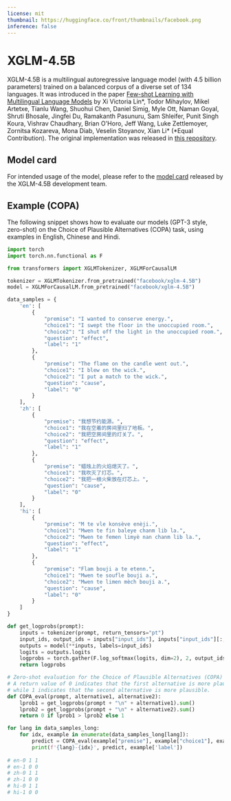 ```yaml
---
license: mit
thumbnail: https://huggingface.co/front/thumbnails/facebook.png
inference: false
---
```


# XGLM-4.5B

XGLM-4.5B is a multilingual autoregressive language model (with 4.5 billion parameters) trained on a balanced corpus of a diverse set of 134 languages. It was introduced in the paper [Few-shot Learning with Multilingual Language Models](https://arxiv.org/abs/2112.10668) by Xi Victoria Lin\*, Todor Mihaylov, Mikel Artetxe, Tianlu Wang, Shuohui Chen, Daniel Simig, Myle Ott, Naman Goyal, Shruti Bhosale, Jingfei Du, Ramakanth Pasunuru, Sam Shleifer, Punit Singh Koura, Vishrav Chaudhary, Brian O'Horo, Jeff Wang, Luke Zettlemoyer, Zornitsa Kozareva, Mona Diab, Veselin Stoyanov, Xian Li\* (\*Equal Contribution). The original implementation was released in [this repository](https://github.com/pytorch/fairseq/tree/main/examples/xglm).

## Model card

For intended usage of the model, please refer to the [model card](https://github.com/pytorch/fairseq/blob/main/examples/xglm/model_card.md) released by the XGLM-4.5B development team. 

## Example (COPA)
The following snippet shows how to evaluate our models (GPT-3 style, zero-shot) on the Choice of Plausible Alternatives (COPA) task, using examples in English, Chinese and Hindi.

```python
import torch
import torch.nn.functional as F

from transformers import XGLMTokenizer, XGLMForCausalLM

tokenizer = XGLMTokenizer.from_pretrained("facebook/xglm-4.5B")
model = XGLMForCausalLM.from_pretrained("facebook/xglm-4.5B")

data_samples = {
    'en': [
        {
            "premise": "I wanted to conserve energy.",
            "choice1": "I swept the floor in the unoccupied room.",
            "choice2": "I shut off the light in the unoccupied room.",
            "question": "effect",
            "label": "1"
        },
        {
            "premise": "The flame on the candle went out.",
            "choice1": "I blew on the wick.",
            "choice2": "I put a match to the wick.",
            "question": "cause",
            "label": "0"
        }
    ],
    'zh': [
        {
            "premise": "我想节约能源。",
            "choice1": "我在空着的房间里扫了地板。",
            "choice2": "我把空房间里的灯关了。",
            "question": "effect",
            "label": "1"
        },
        {
            "premise": "蜡烛上的火焰熄灭了。",
            "choice1": "我吹灭了灯芯。",
            "choice2": "我把一根火柴放在灯芯上。",
            "question": "cause",
            "label": "0"
        }
    ],
    'hi': [
        {
            "premise": "M te vle konsève enèji.",
            "choice1": "Mwen te fin baleye chanm lib la.",
            "choice2": "Mwen te femen limyè nan chanm lib la.",
            "question": "effect",
            "label": "1"
        },
        {
            "premise": "Flam bouji a te etenn.",
            "choice1": "Mwen te soufle bouji a.",
            "choice2": "Mwen te limen mèch bouji a.",
            "question": "cause",
            "label": "0"
        }
    ]
}

def get_logprobs(prompt):
    inputs = tokenizer(prompt, return_tensors="pt")
    input_ids, output_ids = inputs["input_ids"], inputs["input_ids"][:, 1:]
    outputs = model(**inputs, labels=input_ids)
    logits = outputs.logits
    logprobs = torch.gather(F.log_softmax(logits, dim=2), 2, output_ids.unsqueeze(2))
    return logprobs

# Zero-shot evaluation for the Choice of Plausible Alternatives (COPA) task.
# A return value of 0 indicates that the first alternative is more plausible,
# while 1 indicates that the second alternative is more plausible.
def COPA_eval(prompt, alternative1, alternative2):
    lprob1 = get_logprobs(prompt + "\n" + alternative1).sum()
    lprob2 = get_logprobs(prompt + "\n" + alternative2).sum()
    return 0 if lprob1 > lprob2 else 1

for lang in data_samples_long:
    for idx, example in enumerate(data_samples_long[lang]):
        predict = COPA_eval(example["premise"], example["choice1"], example["choice2"])
        print(f'{lang}-{idx}', predict, example['label'])
        
# en-0 1 1
# en-1 0 0
# zh-0 1 1
# zh-1 0 0
# hi-0 1 1
# hi-1 0 0
```